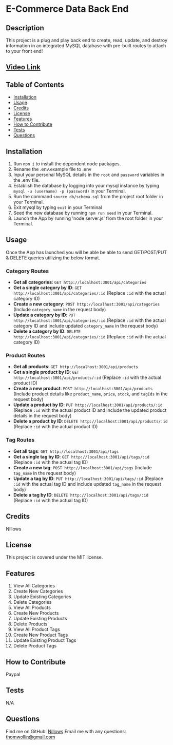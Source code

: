 
# E-Commerce Data Back End

## Description 
This project is a plug and play back end to create, read, update, and destroy information in an integrated MySQL database with pre-built routes to attach to your front end!

## [Video Link](https://streamable.com/ktu8uh)

## Table of Contents
- [Installation](#installation)
- [Usage](#usage)
- [Credits](#credits)
- [License](#license)
- [Features](#features)
- [How to Contribute](#how-to-contribute)
- [Tests](#tests)
- [Questions](#questions)

## Installation
1. Run `npm i` to install the dependent node packages.
2. Rename the .env.example file to .env
3. Input your personal MySQL details in the `root` and `password` variables in the .env file.
4. Establish the database by logging into your mysql instance by typing `mysql -u (username) -p (password)` in your Terminal.
5. Run the command `source db/schema.sql` from the project root folder in your Terminal.
6. Exit mysql by typing `exit` in your Terminal
7. Seed the new database by running `npm run seed` in your Terminal.
8. Launch the App by running 'node server.js' from the root folder in your Terminal.

## Usage 
Once the App has launched you will be able be able to send GET/POST/PUT & DELETE queries utilizing the below format.

### Category Routes
- **Get all categories**: `GET http://localhost:3001/api/categories`
- **Get a single category by ID**: `GET http://localhost:3001/api/categories/:id` (Replace `:id` with the actual category ID)
- **Create a new category**: `POST http://localhost:3001/api/categories` (Include `category_name` in the request body)
- **Update a category by ID**: `PUT http://localhost:3001/api/categories/:id` (Replace `:id` with the actual category ID and include updated `category_name` in the request body)
- **Delete a category by ID**: `DELETE http://localhost:3001/api/categories/:id` (Replace `:id` with the actual category ID)

### Product Routes
- **Get all products**: `GET http://localhost:3001/api/products`
- **Get a single product by ID**: `GET http://localhost:3001/api/products/:id` (Replace `:id` with the actual product ID)
- **Create a new product**: `POST http://localhost:3001/api/products` (Include product details like `product_name`, `price`, `stock`, and `tagIds` in the request body)
- **Update a product by ID**: `PUT http://localhost:3001/api/products/:id` (Replace `:id` with the actual product ID and include the updated product details in the request body)
- **Delete a product by ID**: `DELETE http://localhost:3001/api/products/:id` (Replace `:id` with the actual product ID)

### Tag Routes
- **Get all tags**: `GET http://localhost:3001/api/tags`
- **Get a single tag by ID**: `GET http://localhost:3001/api/tags/:id` (Replace `:id` with the actual tag ID)
- **Create a new tag**: `POST http://localhost:3001/api/tags` (Include `tag_name` in the request body)
- **Update a tag by ID**: `PUT http://localhost:3001/api/tags/:id` (Replace `:id` with the actual tag ID and include updated `tag_name` in the request body)
- **Delete a tag by ID**: `DELETE http://localhost:3001/api/tags/:id` (Replace `:id` with the actual tag ID)


## Credits
Nillows

## License
This project is covered under the MIT license.

## Features
1. View All Categories
2. Create New Categories
3. Update Existing Categories
4. Delete Categories
5. View All Products
6. Create New Products
7. Update Existing Products
8. Delete Products
9. View All Product Tags
10. Create New Product Tags
11. Update Existing Product Tags
12. Delete Product Tags
   

## How to Contribute
Paypal

## Tests
N/A

## Questions
Find me on GitHub: [Nillows](https://github.com/Nillows)
Email me with any questions: thomwollin@gmail.com
